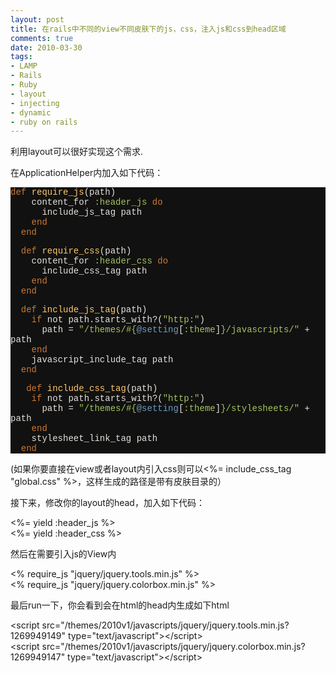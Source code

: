 ```yaml
---
layout: post
title: 在rails中不同的view不同皮肤下的js，css，注入js和css到head区域
comments: true
date: 2010-03-30
tags:
- LAMP
- Rails
- Ruby
- layout
- injecting
- dynamic
- ruby on rails
---
```


<p>利用layout可以很好实现这个需求.</p>
<p>在ApplicationHelper内加入如下代码：</p>
<div class="source" style='font-family: "[object HTMLOptionElement]","Consolas","Lucida Console","Courier New"; color: #e6e1dc; background-color: #111111;'>
<p><span style="color: #cc7833;">def</span> <span style="color: #ffc66d;">require_js</span>(<span style="color: #e6e1dc;">path</span>)<br />    <span style="color: #e6e1dc;">content_for</span> <span style="color: #a5c261;">:header_js</span> <span style="color: #cc7833;">do</span><br />      <span style="color: #e6e1dc;">include_js_tag</span> <span style="color: #e6e1dc;">path</span><br />    <span style="color: #cc7833;">end</span><br />  <span style="color: #cc7833;">end</span></p>
<p>  <span style="color: #cc7833;">def</span> <span style="color: #ffc66d;">require_css</span>(<span style="color: #e6e1dc;">path</span>)<br />    <span style="color: #e6e1dc;">content_for</span> <span style="color: #a5c261;">:header_css</span> <span style="color: #cc7833;">do</span><br />      <span style="color: #e6e1dc;">include_css_tag</span> <span style="color: #e6e1dc;">path</span><br />    <span style="color: #cc7833;">end</span><br />  <span style="color: #cc7833;">end</span></p>
<p>  <span style="color: #cc7833;">def</span> <span style="color: #ffc66d;">include_js_tag</span>(<span style="color: #e6e1dc;">path</span>)<br />    <span style="color: #cc7833;">if</span> <span style="color: #e6e1dc;">not</span> <span style="color: #e6e1dc;">path</span><span style="color: #e6e1dc;">.</span><span style="color: #e6e1dc;">starts_with?</span>(<span style="color: #a5c261;">"http:"</span>)<br />      <span style="color: #e6e1dc;">path</span> <span style="color: #e6e1dc;">=</span> <span style="color: #a5c261;">"/themes/</span><span style="color: #a5c261;">#{</span><span style="color: #6d9cbe;">@setting</span><span style="color: #e6e1dc;">[</span><span style="color: #a5c261;">:theme</span><span style="color: #e6e1dc;">]</span><span style="color: #a5c261;">}</span><span style="color: #a5c261;">/javascripts/"</span> <span style="color: #e6e1dc;">+</span> <span style="color: #e6e1dc;">path</span><br />    <span style="color: #cc7833;">end</span><br />    <span style="color: #e6e1dc;">javascript_include_tag</span> <span style="color: #e6e1dc;">path</span><br />  <span style="color: #cc7833;">end</span></p>
<p>   <span style="color: #cc7833;">def</span> <span style="color: #ffc66d;">include_css_tag</span>(<span style="color: #e6e1dc;">path</span>)<br />    <span style="color: #cc7833;">if</span> <span style="color: #e6e1dc;">not</span> <span style="color: #e6e1dc;">path</span><span style="color: #e6e1dc;">.</span><span style="color: #e6e1dc;">starts_with?</span>(<span style="color: #a5c261;">"http:"</span>)<br />      <span style="color: #e6e1dc;">path</span> <span style="color: #e6e1dc;">=</span> <span style="color: #a5c261;">"/themes/</span><span style="color: #a5c261;">#{</span><span style="color: #6d9cbe;">@setting</span><span style="color: #e6e1dc;">[</span><span style="color: #a5c261;">:theme</span><span style="color: #e6e1dc;">]</span><span style="color: #a5c261;">}</span><span style="color: #a5c261;">/stylesheets/"</span> <span style="color: #e6e1dc;">+</span> <span style="color: #e6e1dc;">path</span><br />    <span style="color: #cc7833;">end</span><br />    <span style="color: #e6e1dc;">stylesheet_link_tag</span> <span style="color: #e6e1dc;">path</span><br />  <span style="color: #cc7833;">end</span></p>
</div>
<p>(如果你要直接在view或者layout内引入css则可以&lt;%= include_css_tag "global.css" %&gt;，这样生成的路径是带有皮肤目录的）</p>
<p>接下来，修改你的layout的head，加入如下代码：</p>
<p><!--more--></p>
<p>&lt;%= yield :header_js %&gt;<br />&lt;%= yield :header_css %&gt;</p>
<p>然后在需要引入js的View内</p>
<p>&lt;% require_js "jquery/jquery.tools.min.js" %&gt;<br />&lt;% require_js "jquery/jquery.colorbox.min.js" %&gt;</p>
<p>最后run一下，你会看到会在html的head内生成如下html</p>
<p>&lt;script src="/themes/2010v1/javascripts/jquery/jquery.tools.min.js?1269949149" type="text/javascript"&gt;&lt;/script&gt;<br />&lt;script src="/themes/2010v1/javascripts/jquery/jquery.colorbox.min.js?1269949147" type="text/javascript"&gt;&lt;/script&gt;</p>
<p> </p>
<p> </p>				
